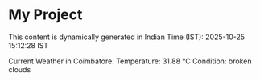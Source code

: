 # My Project

This content is dynamically generated in Indian Time (IST): 2025-10-25 15:12:28 IST


Current Weather in Coimbatore:
Temperature: 31.88 °C
Condition: broken clouds
